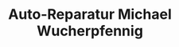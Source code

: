 ---
title: "Auto-Reparatur Michael Wucherpfennig"
url: /norderstedt/auto-reparatur-michael-wucherpfennig/
shop: Autowerkstatt
---
